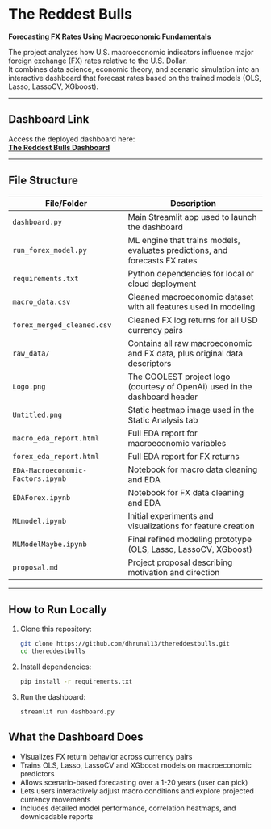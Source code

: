 # The Reddest Bulls 
**Forecasting FX Rates Using Macroeconomic Fundamentals**

The project analyzes how U.S. macroeconomic indicators influence major foreign exchange (FX) rates relative to the U.S. Dollar.  
It combines data science, economic theory, and scenario simulation into an interactive dashboard that forecast rates based on the trained models (OLS, Lasso, LassoCV, XGboost).

---

## Dashboard Link

Access the deployed dashboard here:  
**[The Reddest Bulls Dashboard](https://thereddestbulls.streamlit.app/)**  

---

## File Structure

| File/Folder                     | Description |
|--------------------------------|-------------|
| `dashboard.py`                 | Main Streamlit app used to launch the dashboard |
| `run_forex_model.py`           | ML engine that trains models, evaluates predictions, and forecasts FX rates |
| `requirements.txt`             | Python dependencies for local or cloud deployment |
| `macro_data.csv`               | Cleaned macroeconomic dataset with all features used in modeling |
| `forex_merged_cleaned.csv`     | Cleaned FX log returns for all USD currency pairs |
| `raw_data/`                    | Contains all raw macroeconomic and FX data, plus original data descriptors |
| `Logo.png`                     | The COOLEST project logo (courtesy of OpenAi) used in the dashboard header |
| `Untitled.png`                 | Static heatmap image used in the Static Analysis tab |
| `macro_eda_report.html`        | Full EDA report for macroeconomic variables |
| `forex_eda_report.html`        | Full EDA report for FX returns |
| `EDA-Macroeconomic-Factors.ipynb` | Notebook for macro data cleaning and EDA |
| `EDAForex.ipynb`               | Notebook for FX data cleaning and EDA |
| `MLmodel.ipynb`                | Initial experiments and visualizations for feature creation |
| `MLModelMaybe.ipynb`           | Final refined modeling prototype (OLS, Lasso, LassoCV, XGboost) |
| `proposal.md`                  | Project proposal describing motivation and direction |

---

## How to Run Locally

1. Clone this repository:
   ```bash
   git clone https://github.com/dhrunal13/thereddestbulls.git
   cd thereddestbulls
   ```
   
3. Install dependencies:

    ```bash
    pip install -r requirements.txt
    ```

4. Run the dashboard:

    ```bash
    streamlit run dashboard.py
    ```
    
## What the Dashboard Does

- Visualizes FX return behavior across currency pairs
- Trains OLS, Lasso, LassoCV and XGboost models on macroeconomic predictors
- Allows scenario-based forecasting over a 1-20 years (user can pick)
- Lets users interactively adjust macro conditions and explore projected currency movements
- Includes detailed model performance, correlation heatmaps, and downloadable reports
